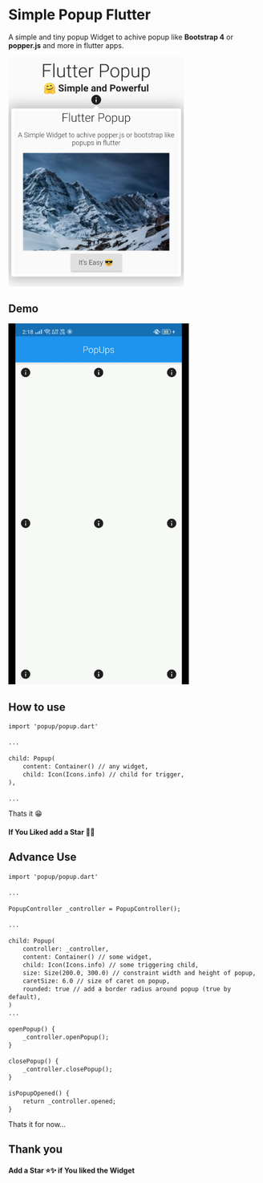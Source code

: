 # Simple Popup Flutter

A simple and tiny popup Widget to achive popup like **Bootstrap 4** or **popper.js** and more in flutter apps.

<img src="./assets/image.png" alt="Flutter Popup" width="350">

## Demo

<img src="./assets/demo.gif" alt="Flutter popups demo" height="720">

## How to use

```
import 'popup/popup.dart'

...

child: Popup(
    content: Container() // any widget,
    child: Icon(Icons.info) // child for trigger,
),

...
```

Thats it 😁

#### If You Liked add a Star 🌟🌟

## Advance Use

```
import 'popup/popup.dart'

...

PopupController _controller = PopupController();

...

child: Popup(
    controller: _controller,
    content: Container() // some widget,
    child: Icon(Icons.info) // some triggering child,
    size: Size(200.0, 300.0) // constraint width and height of popup,
    caretSize: 6.0 // size of caret on popup,
    rounded: true // add a border radius around popup (true by default),
)
...

openPopup() {
    _controller.openPopup();
}

closePopup() {
    _controller.closePopup();
}

isPopupOpened() {
    return _controller.opened;
}
```

Thats it for now...

## Thank you

#### Add a Star ⭐✨ if You liked the Widget
